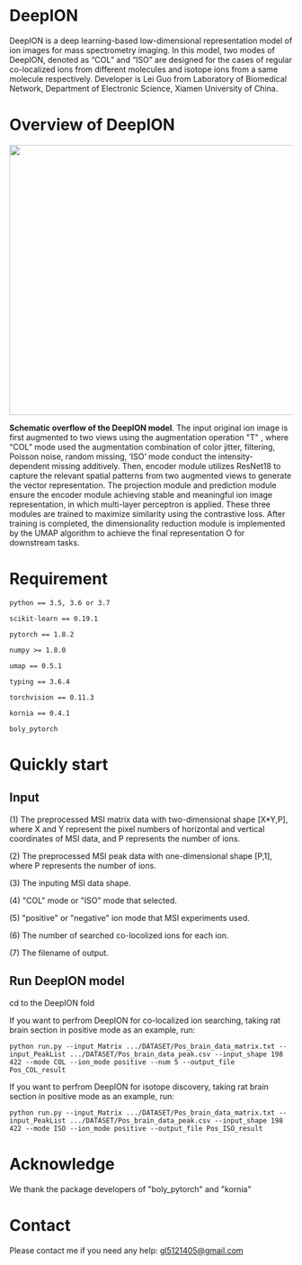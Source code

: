 # DeepION
DeepION is a deep learning-based low-dimensional representation model of ion images for mass spectrometry imaging. In this model, two modes of DeepION, denoted as “COL” and “ISO” are designed for the cases of regular co-localized ions from different molecules and isotope ions from a same molecule respectively. Developer is Lei Guo from Laboratory of Biomedical Network, Department of Electronic Science, Xiamen University of China.

# Overview of DeepION
<div align=center>
<img src="https://github.com/gankLei-X/DeepION/assets/70273368/7aab5832-d2e9-448c-838c-6f697993aa2f" width="800" height="480" /><br/>
</div>

__Schematic overflow of the DeepION model__. The input original ion image is first augmented to two views using the augmentation operation "T" , where “COL” mode used the augmentation combination of color jitter, filtering, Poisson noise, random missing, ‘ISO’ mode conduct the intensity-dependent missing additively. Then, encoder module utilizes ResNet18 to capture the relevant spatial patterns from two augmented views to generate the vector representation. The projection module and prediction module ensure the encoder module achieving stable and meaningful ion image representation, in which multi-layer perceptron is applied. These three modules are trained to maximize similarity using the contrastive loss. After training is completed, the dimensionality reduction module is implemented by the UMAP algorithm to achieve the final representation O for downstream tasks. 

# Requirement

    python == 3.5, 3.6 or 3.7

    scikit-learn == 0.19.1
    
    pytorch == 1.8.2
        
    numpy >= 1.8.0
    
    umap == 0.5.1

    typing == 3.6.4

    torchvision == 0.11.3
    
    kornia == 0.4.1 
    
    boly_pytorch

# Quickly start

## Input
(1) The preprocessed MSI matrix data with two-dimensional shape [X*Y,P], where X and Y represent the pixel numbers of horizontal and vertical coordinates of MSI data, and P represents the number of ions.

(2) The preprocessed MSI peak data with one-dimensional shape [P,1], where P represents the number of ions.

(3) The inputing MSI data shape.

(4) "COL" mode or "ISO" mode that selected.

(5) "positive" or "negative" ion mode that MSI experiments used.

(6) The number of searched co-locolized ions for each ion.

(7) The filename of output.

## Run DeepION model

cd to the DeepION fold

If you want to perfrom DeepION for co-localized ion searching, taking rat brain section in positive mode as an example, run:

    python run.py --input_Matrix .../DATASET/Pos_brain_data_matrix.txt --input_PeakList .../DATASET/Pos_brain_data_peak.csv --input_shape 198 422 --mode COL --ion_mode positive --num 5 --output_file Pos_COL_result
    
If you want to perfrom DeepION for isotope discovery, taking rat brain section in positive mode as an example, run:

    python run.py --input_Matrix .../DATASET/Pos_brain_data_matrix.txt --input_PeakList .../DATASET/Pos_brain_data_peak.csv --input_shape 198 422 --mode ISO --ion_mode positive --output_file Pos_ISO_result

# Acknowledge

We thank the package developers of "boly_pytorch" and "kornia"

# Contact

Please contact me if you need any help: gl5121405@gmail.com
